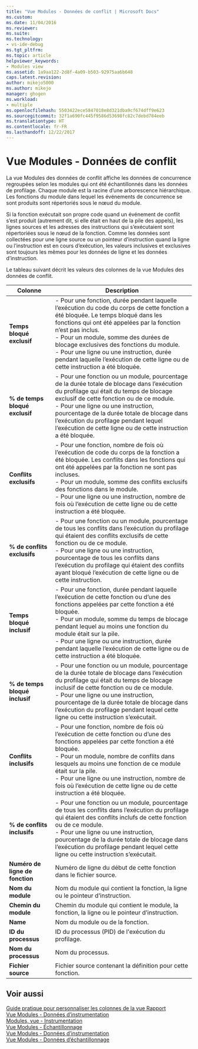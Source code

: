 ```yaml
---
title: "Vue Modules - Données de conflit | Microsoft Docs"
ms.custom: 
ms.date: 11/04/2016
ms.reviewer: 
ms.suite: 
ms.technology:
- vs-ide-debug
ms.tgt_pltfrm: 
ms.topic: article
helpviewer_keywords:
- Modules view
ms.assetid: 1a9aa122-2d8f-4a09-b503-92975aa6b648
caps.latest.revision: 
author: mikejo5000
ms.author: mikejo
manager: ghogen
ms.workload:
- multiple
ms.openlocfilehash: 5503422ece5847018e8d321dba9cf674dff9e623
ms.sourcegitcommit: 32f1a690fc445f9586d53698fc82c7debd784eeb
ms.translationtype: HT
ms.contentlocale: fr-FR
ms.lasthandoff: 12/22/2017
---
```

# <a name="modules-view---contention-data"></a>Vue Modules - Données de conflit
La vue Modules des données de conflit affiche les données de concurrence regroupées selon les modules qui ont été échantillonnés dans les données de profilage. Chaque module est la racine d’une arborescence hiérarchique. Les fonctions du module dans lequel les événements de concurrence se sont produits sont répertoriés sous le nœud du module.  
  
 Si la fonction exécutait son propre code quand un événement de conflit s’est produit (autrement dit, si elle était en haut de la pile des appels), les lignes sources et les adresses des instructions qui s’exécutaient sont répertoriées sous le nœud de la fonction. Comme les données sont collectées pour une ligne source ou un pointeur d’instruction quand la ligne ou l’instruction est en cours d’exécution, les valeurs inclusives et exclusives sont toujours les mêmes pour les données de ligne et les données d’instruction.  
  
 Le tableau suivant décrit les valeurs des colonnes de la vue Modules des données de conflit.  
  
|Colonne|Description|  
|------------|-----------------|  
|**Temps bloqué exclusif**|-   Pour une fonction, durée pendant laquelle l’exécution du code du corps de cette fonction a été bloquée. Le temps bloqué dans les fonctions qui ont été appelées par la fonction n’est pas inclus.<br />-   Pour un module, somme des durées de blocage exclusives des fonctions du module.<br />-   Pour une ligne ou une instruction, durée pendant laquelle l’exécution de cette ligne ou de cette instruction a été bloquée.|  
|**% de temps bloqué exclusif**|-   Pour une fonction ou un module, pourcentage de la durée totale de blocage dans l’exécution du profilage qui était du temps de blocage exclusif de cette fonction ou de ce module.<br />-   Pour une ligne ou une instruction, pourcentage de la durée totale de blocage dans l’exécution du profilage pendant lequel l’exécution de cette ligne ou de cette instruction a été bloquée.|  
|**Conflits exclusifs**|-   Pour une fonction, nombre de fois où l’exécution de code du corps de la fonction a été bloquée. Les conflits dans les fonctions qui ont été appelées par la fonction ne sont pas incluses.<br />-   Pour un module, somme des conflits exclusifs des fonctions dans le module.<br />-   Pour une ligne ou une instruction, nombre de fois où l’exécution de cette ligne ou de cette instruction a été bloquée.|  
|**% de conflits exclusifs**|-   Pour une fonction ou un module, pourcentage de tous les conflits dans l’exécution du profilage qui étaient des conflits exclusifs de cette fonction ou de ce module.<br />-   Pour une ligne ou une instruction, pourcentage de tous les conflits dans l’exécution du profilage qui étaient des conflits ayant bloqué l’exécution de cette ligne ou de cette instruction.|  
|**Temps bloqué inclusif**|-   Pour une fonction, durée pendant laquelle l’exécution de cette fonction ou d’une des fonctions appelées par cette fonction a été bloquée.<br />-   Pour un module, somme du temps de blocage pendant lequel au moins une fonction du module était sur la pile.<br />-   Pour une ligne ou une instruction, durée pendant laquelle l’exécution de cette ligne ou de cette instruction a été bloquée.|  
|**% de temps bloqué inclusif**|-   Pour une fonction ou un module, pourcentage de la durée totale de blocage dans l’exécution du profilage qui était du temps de blocage inclusif de cette fonction ou de ce module.<br />-   Pour une ligne ou une instruction, pourcentage de la durée totale de blocage dans l’exécution du profilage pendant lequel cette ligne ou cette instruction s’exécutait.|  
|**Conflits inclusifs**|-   Pour une fonction, nombre de fois où l’exécution de cette fonction ou d’une des fonctions appelées par cette fonction a été bloquée.<br />-   Pour un module, nombre de conflits dans lesquels au moins une fonction de ce module était sur la pile.<br />-   Pour une ligne ou une instruction, nombre de fois où l’exécution de cette ligne ou de cette instruction a été bloquée.|  
|**% de conflits inclusifs**|-   Pour une fonction ou un module, pourcentage de tous les conflits dans l’exécution du profilage qui étaient des conflits inclufs de cette fonction ou de ce module.<br />-   Pour une ligne ou une instruction, pourcentage de la durée totale de blocage dans l’exécution du profilage pendant lequel cette ligne ou cette instruction s’exécutait.|  
|**Numéro de ligne de fonction**|Numéro de ligne du début de cette fonction dans le fichier source.|  
|**Nom du module**|Nom du module qui contient la fonction, la ligne ou le pointeur d’instruction.|  
|**Chemin du module**|Chemin du module qui contient le module, la fonction, la ligne ou le pointeur d’instruction.|  
|**Name**|Nom du module ou de la fonction.|  
|**ID du processus**|ID du processus (PID) de l'exécution du profilage.|  
|**Nom du processus**|Nom du processus.|  
|**Fichier source**|Fichier source contenant la définition pour cette fonction.|  
  
## <a name="see-also"></a>Voir aussi  
 [Guide pratique pour personnaliser les colonnes de la vue Rapport](../profiling/how-to-customize-report-view-columns.md)   
 [Vue Modules - Données d’instrumentation](../profiling/modules-view.md)   
 [Modules, vue - Instrumentation](../profiling/modules-view-dotnet-memory-instrumentation-data.md)   
 [Vue Modules - Échantillonnage](../profiling/modules-view-dotnet-memory-sampling-data.md)   
 [Vue Modules - Données d’instrumentation](../profiling/modules-view-instrumentation-data.md)   
 [Vue Modules - Données d’échantillonnage](../profiling/modules-view-sampling-data.md)